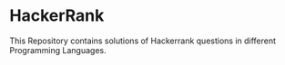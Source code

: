 # HackerRank
This Repository contains solutions of Hackerrank questions in different Programming Languages. 
